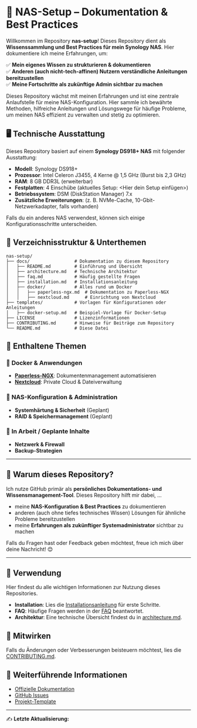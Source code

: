 # 📖 NAS-Setup – Dokumentation & Best Practices

Willkommen im Repository **nas-setup**! Dieses Repository dient als **Wissenssammlung und Best Practices für mein Synology NAS**. Hier dokumentiere ich meine Erfahrungen, um:

✅ **Mein eigenes Wissen zu strukturieren & dokumentieren**\
✅ **Anderen (auch nicht-tech-affinen) Nutzern verständliche Anleitungen bereitzustellen**\
✅ **Meine Fortschritte als zukünftige Admin sichtbar zu machen**

Dieses Repository wächst mit meinen Erfahrungen und ist eine zentrale Anlaufstelle für meine NAS-Konfiguration. Hier sammle ich bewährte Methoden, hilfreiche Anleitungen und Lösungswege für häufige Probleme, um meinen NAS effizient zu verwalten und stetig zu optimieren.

## 🖥 Technische Ausstattung

Dieses Repository basiert auf einem **Synology DS918+ NAS** mit folgender Ausstattung:

- **Modell**: Synology DS918+
- **Prozessor**: Intel Celeron J3455, 4 Kerne @ 1,5 GHz (Burst bis 2,3 GHz)
- **RAM**: 8 GB DDR3L (erweiterbar)
- **Festplatten**: 4 Einschübe (aktuelles Setup: <Hier dein Setup einfügen>)
- **Betriebssystem**: DSM (DiskStation Manager) 7.x
- **Zusätzliche Erweiterungen**: (z. B. NVMe-Cache, 10-Gbit-Netzwerkadapter, falls vorhanden)

Falls du ein anderes NAS verwendest, können sich einige Konfigurationsschritte unterscheiden.

## 📂 Verzeichnisstruktur & Unterthemen

```
nas-setup/
├── docs/                 # Dokumentation zu diesem Repository
│   ├── README.md         # Einführung und Übersicht
│   ├── architecture.md   # Technische Architektur
│   ├── faq.md            # Häufig gestellte Fragen
│   ├── installation.md   # Installationsanleitung
│   ├── docker/           # Alles rund um Docker
│   │   ├── paperless-ngx.md  # Dokumentation zu Paperless-NGX
│   │   ├── nextcloud.md      # Einrichtung von Nextcloud
├── templates/            # Vorlagen für Konfigurationen oder Anleitungen
│   ├── docker-setup.md   # Beispiel-Vorlage für Docker-Setup
├── LICENSE               # Lizenzinformationen
├── CONTRIBUTING.md       # Hinweise für Beiträge zum Repository
└── README.md             # Diese Datei
```

## 📌 Enthaltene Themen

### 🔹 **Docker & Anwendungen**

- **[Paperless-NGX](docs/docker/paperless-ngx.md)**: Dokumentenmanagement automatisieren
- **[Nextcloud](docs/docker/nextcloud.md)**: Private Cloud & Dateiverwaltung

### 🔹 **NAS-Konfiguration & Administration**

- **Systemhärtung & Sicherheit** (Geplant)
- **RAID & Speichermanagement** (Geplant)

### 🚧 **In Arbeit / Geplante Inhalte**

- **Netzwerk & Firewall**
- **Backup-Strategien**

---

## 📝 Warum dieses Repository?

Ich nutze GitHub primär als **persönliches Dokumentations- und Wissensmanagement-Tool**. Dieses Repository hilft mir dabei, …

- meine **NAS-Konfiguration & Best Practices** zu dokumentieren
- anderen (auch ohne tiefes technisches Wissen) Lösungen für ähnliche Probleme bereitzustellen
- meine **Erfahrungen als zukünftiger Systemadministrator** sichtbar zu machen

Falls du Fragen hast oder Feedback geben möchtest, freue ich mich über deine Nachricht! 😊

---

## 🚀 Verwendung

Hier findest du alle wichtigen Informationen zur Nutzung dieses Repositories.

- **Installation**: Lies die [Installationsanleitung](docs/installation.md) für erste Schritte.
- **FAQ**: Häufige Fragen werden in der [FAQ](docs/faq.md) beantwortet.
- **Architektur**: Eine technische Übersicht findest du in [architecture.md](docs/architecture.md).

## 🤝 Mitwirken

Falls du Änderungen oder Verbesserungen beisteuern möchtest, lies die [CONTRIBUTING.md](CONTRIBUTING.md).

## 🔗 Weiterführende Informationen

- [Offizielle Dokumentation](#)
- [GitHub Issues](#)
- [Projekt-Template](https://github.com/steviexo/project-template)

---

✍ **Letzte Aktualisierung:**&#x20;
